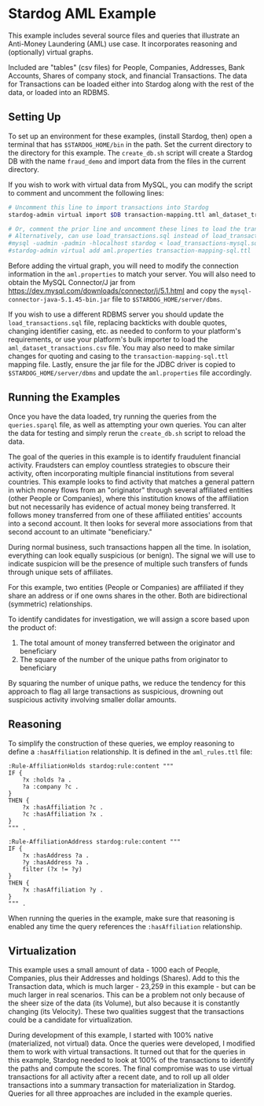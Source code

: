 # Stardog AML Example

This example includes several source files and queries that illustrate an Anti-Money Laundering (AML) use case.
It incorporates reasoning and (optionally) virtual graphs.

Included are "tables" (csv files) for People, Companies, Addresses, Bank Accounts, Shares of company stock, and financial
Transactions. The data for Transactions can be loaded either into Stardog along with the rest of the data, or loaded into
an RDBMS.

## Setting Up

To set up an environment for these examples, (install Stardog, then) open a terminal that has `$STARDOG_HOME/bin` in the
path. Set the current directory to the directory for this example. The `create_db.sh` script will create a Stardog DB with
the name `fraud_demo` and import data from the files in the current directory.

If you wish to work with virtual data from MySQL, you can modify the script to comment and uncomment the following lines:

```bash
# Uncomment this line to import transactions into Stardog
stardog-admin virtual import $DB transaction-mapping.ttl aml_dataset_transactions.csv

# Or, comment the prior line and uncomment these lines to load the transactions into MySQL
# Alternatively, can use load_transactions.sql instead of load_transactions-mysql.sql
#mysql -uadmin -padmin -hlocalhost stardog < load_transactions-mysql.sql
#stardog-admin virtual add aml.properties transaction-mapping-sql.ttl
```

Before adding the virtual graph, you will need to modify the connection information in the `aml.properties` to match your
server. You will also need to obtain the MySQL Connector/J jar from https://dev.mysql.com/downloads/connector/j/5.1.html
and copy the `mysql-connector-java-5.1.45-bin.jar` file to `$STARDOG_HOME/server/dbms`.

If you wish to use a different RDBMS server you should update the `load_transactions.sql` file, replacing backticks
with double quotes, changing identifier casing, etc. as needed to conform to your platform's requirements, or use your
platform's bulk importer to load the `aml_dataset_transactions.csv` file. You may also need to make similar changes for
quoting and casing to the `transaction-mapping-sql.ttl` mapping file. Lastly, ensure the jar file for the JDBC driver is
copied to `$STARDOG_HOME/server/dbms` and update the `aml.properties` file accordingly.

## Running the Examples

Once you have the data loaded, try running the queries from the `queries.sparql` file, as well as attempting your
own queries. You can alter the data for testing and simply rerun the `create_db.sh` script to reload the data.

The goal of the queries in this example is to identify fraudulent financial activity. Fraudsters can employ countless
strategies to obscure their activity, often incorporating multiple financial institutions from several countries. This
example looks to find activity that matches a general pattern in which money flows from an "originator" through several
affiliated entities (other People or Companies), where this institution knows of the affiliation but not necessarily has
evidence of actual money being transferred. It follows money transferred from one of these affiliated entities'
accounts into a second account. It then looks for several more associations from that second account to an ultimate
"beneficiary."

During normal business, such transactions happen all the time. In isolation, everything can look equally suspicious
(or benign). The signal we will use to indicate suspicion will be the presence of multiple such transfers of funds through
unique sets of affiliates.

For this example, two entities (People or Companies) are affiliated if they share an address or if one owns
shares in the other. Both are bidirectional (symmetric) relationships.

To identify candidates for investigation, we will assign a score based upon the product of:

1. The total amount of money transferred between the originator and beneficiary
1. The square of the number of the unique paths from originator to beneficiary

By squaring the number of unique paths, we reduce the tendency for this approach to flag all large transactions as
suspicious, drowning out suspicious activity involving smaller dollar amounts.

## Reasoning

To simplify the construction of these queries, we employ reasoning to define a `:hasAffiliation` relationship. It is
defined in the `aml_rules.ttl` file:

```turtle
:Rule-AffiliationHolds stardog:rule:content """
IF {
    ?x :holds ?a .
    ?a :company ?c .
}
THEN {
    ?x :hasAffiliation ?c .
    ?c :hasAffiliation ?x .
}
""" .

:Rule-AffiliationAddress stardog:rule:content """
IF {
    ?x :hasAddress ?a .
    ?y :hasAddress ?a .
    filter (?x != ?y)
}
THEN {
    ?x :hasAffiliation ?y .
}
""" .
```

When running the queries in the example, make sure that reasoning is enabled any time the query references the
`:hasAffiliation` relationship.

## Virtualization

This example uses a small amount of data - 1000 each of People, Companies, plus their Addresses and holdings (Shares).
Add to this the Transaction data, which is much larger - 23,259 in this example - but can be much larger in real 
scenarios. This can be a problem not only because of the sheer size of the data (its Volume), but also because it is
constantly changing (its Velocity). These two qualities suggest that the transactions could be a candidate for
virtualization.

During development of this example, I started with 100% native (materialized, not virtual) data. Once the queries were
developed, I modified them to work with virtual transactions. It turned out that for the queries in this example,
Stardog needed to look at 100% of the transactions to identify the paths and compute the scores. The final
compromise was to use virtual transactions for all activity after a recent date, and to roll up all older transactions
into a summary transaction for materialization in Stardog. Queries for all three approaches are included in the example
queries.
